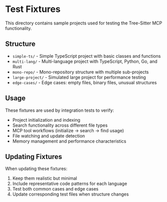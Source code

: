 # Test Fixtures

This directory contains sample projects used for testing the Tree-Sitter MCP functionality.

## Structure

- `simple-ts/` - Simple TypeScript project with basic classes and functions
- `multi-lang/` - Multi-language project with TypeScript, Python, Go, and Rust
- `mono-repo/` - Mono-repository structure with multiple sub-projects
- `large-project/` - Simulated large project for performance testing
- `edge-cases/` - Edge cases: empty files, binary files, unusual structures

## Usage

These fixtures are used by integration tests to verify:
- Project initialization and indexing
- Search functionality across different file types
- MCP tool workflows (initialize → search → find usage)
- File watching and update detection
- Memory management and performance characteristics

## Updating Fixtures

When updating these fixtures:
1. Keep them realistic but minimal
2. Include representative code patterns for each language
3. Test both common cases and edge cases
4. Update corresponding test files when structure changes